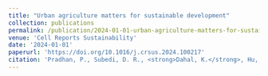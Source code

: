 ```yaml
---
title: "Urban agriculture matters for sustainable development"
collection: publications
permalink: /publication/2024-01-01-urban-agriculture-matters-for-sustainable-developm
venue: 'Cell Reports Sustainability'
date: '2024-01-01'
paperurl: 'https://doi.org/10.1016/j.crsus.2024.100217'
citation: 'Pradhan, P., Subedi, D. R., <strong>Dahal, K.</strong>, Hu, Y., Gurung, P., Pokharel, S., Kafle, S., Khatri, B., Basyal, S., Gurung, M., & Joshi, A. (2024). &quot;Urban agriculture matters for sustainable development.&quot; <i>Cell Reports Sustainability</i>.'
---
```


